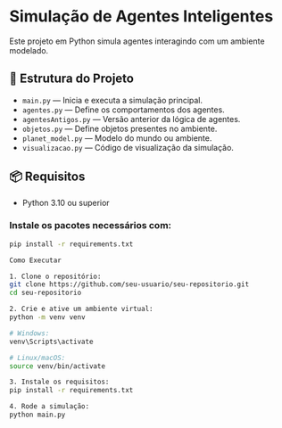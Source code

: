 # Simulação de Agentes Inteligentes

Este projeto em Python simula agentes interagindo com um ambiente modelado.

## 📁 Estrutura do Projeto

- `main.py` — Inicia e executa a simulação principal.
- `agentes.py` — Define os comportamentos dos agentes.
- `agentesAntigos.py` — Versão anterior da lógica de agentes.
- `objetos.py` — Define objetos presentes no ambiente.
- `planet_model.py` — Modelo do mundo ou ambiente.
- `visualizacao.py` — Código de visualização da simulação.

## 📦 Requisitos

- Python 3.10 ou superior

### Instale os pacotes necessários com:

```bash
pip install -r requirements.txt

Como Executar

1. Clone o repositório:
git clone https://github.com/seu-usuario/seu-repositorio.git
cd seu-repositorio

2. Crie e ative um ambiente virtual:
python -m venv venv

# Windows:
venv\Scripts\activate

# Linux/macOS:
source venv/bin/activate

3. Instale os requisitos:
pip install -r requirements.txt

4. Rode a simulação:
python main.py
